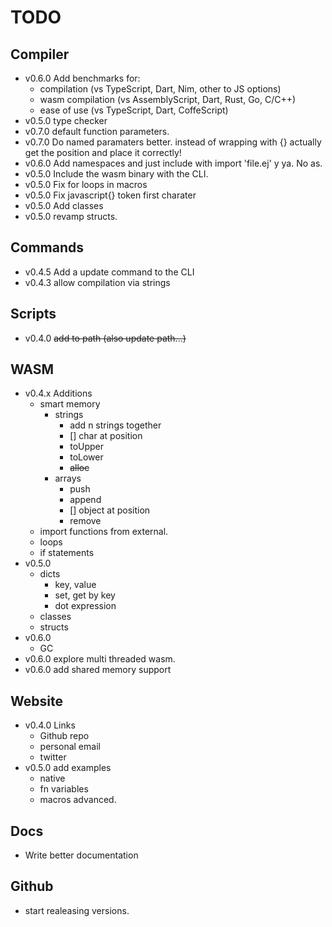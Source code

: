 # TODO

## Compiler
- v0.6.0 Add benchmarks for:
  - compilation (vs TypeScript, Dart, Nim, other to JS options)
  - wasm compilation (vs AssemblyScript, Dart, Rust, Go, C/C++)
  - ease of use (vs TypeScript, Dart, CoffeScript)
- v0.5.0 type checker
- v0.7.0 default function parameters.
- v0.7.0 Do named paramaters better. instead of wrapping with {} actually get the position and place it correctly! 
- v0.6.0 Add namespaces and just include with import 'file.ej' y ya. No as.
- v0.5.0 Include the wasm binary with the CLI.
- v0.5.0 Fix for loops in macros
- v0.5.0 Fix javascript{} token first charater
- v0.5.0 Add classes
- v0.5.0 revamp structs.

## Commands
- v0.4.5 Add a update command to the CLI
- v0.4.3 allow compilation via strings

## Scripts
- v0.4.0 ~~add to path (also update path...)~~

## WASM
- v0.4.x Additions
  - smart memory
    - strings
      - add n strings together
      - [] char at position
      - toUpper
      - toLower
      - ~~alloc~~
    - arrays
      - push
      - append
      - [] object at position
      - remove
  - import functions from external.
  - loops
  - if statements
- v0.5.0
  - dicts
    - key, value
    - set, get by key
    - dot expression
  - classes
  - structs
- v0.6.0 
  - GC
- v0.6.0 explore multi threaded wasm.
- v0.6.0 add shared memory support

## Website
- v0.4.0 Links
  - Github repo
  - personal email
  - twitter
- v0.5.0 add examples 
  - native
  - fn variables
  - macros advanced.

## Docs
- Write better documentation

## Github
- start realeasing versions.